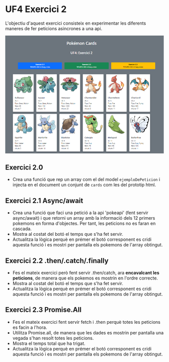 # UF4 Exercici 2
L'objectiu d'aquest exercici consisteix en experimentar les diferents maneres de fer peticions asincrones a una api.

![alt text](image.png)

## Exercici 2.0
- Crea una funció que rep un array com el del model `ejemploDePeticion` i injecta en el document un conjunt de `cards` com les del prototip html.
## Exercici 2.1 Async/await
- Crea una funció que faci una petició a la api 'pokeapi' (fent servir async/await) i que retorni un array amb la informació dels 12 primers pokemons en forma d'objectes. Per tant, les peticions no es faran en cascada.
- Mostra al costat del botó el temps que s'ha fet servir.
- Actualitza la lògica perquè en prémer el botó corresponent es cridi aquesta funció i es mostri per pantalla els pokemons de l'array obtingut.

## Exercici 2.2 .then/.catch/.finally
- Fes el mateix exercici però fent servir .then/catch, ara **encavalcant les peticions**, de manera que els pokemos es mostrin en l'ordre correcte.
- Mostra al costat del botó el temps que s'ha fet servir.
- Actualitza la lògica perquè en prémer el botó corresponent es cridi aquesta funció i es mostri per pantalla els pokemons de l'array obtingut.

## Exercici 2.3 Promise.All
- Fes el mateix exercici fent servir fetch i .then perquè totes les peticions es facin a l'hora.
- Utilitza Promise.all, de manera que les dades es mostrin per pantalla una vegada s'han resolt totes les peticions.
- Mostra el temps total que ha trigat.
- Actualitza la lògica perquè en prémer el botó corresponent es cridi aquesta funció i es mostri per pantalla els pokemons de l'array obtingut.

